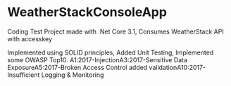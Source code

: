 # WeatherStackConsoleApp
Coding Test Project made with .Net Core 3.1, Consumes WeatherStack API with accesskey

Implemented using SOLID principles, Added Unit Testing, Implemented some OWASP Top10.
A1:2017-InjectionA3:2017-Sensitive Data ExposureA5:2017-Broken Access Control added validationA10:2017-Insufficient Logging & Monitoring

